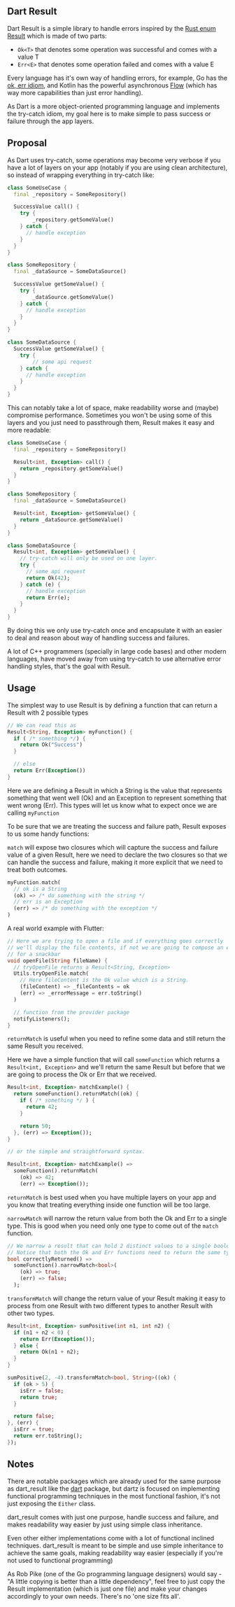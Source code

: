## Dart Result
Dart Result is a simple library to handle errors inspired by the [Rust enum Result](https://doc.rust-lang.org/std/result/) which is made of two parts:
- `Ok<T>` that denotes some operation was successful and comes with a value T
- `Err<E>` that denotes some operation failed and comes with a value E

Every language has it's own way of handling errors, for example, Go has the [ok, err idiom](https://go.dev/blog/error-handling-and-go), and Kotlin has the powerful asynchronous [Flow](https://kotlinlang.org/docs/flow.html#transparent-catch) (which has way more capabilities than just error handling).

As Dart is a more object-oriented programming language and implements the try-catch idiom, my goal here is to make simple to pass success or failure through the app layers.

## Proposal
As Dart uses try-catch, some operations may become very verbose if you have a lot of layers on your app (notably if you are using clean architecture), so instead of wrapping everything in try-catch like:

```dart
class SomeUseCase {
  final _repository = SomeRepository()

  SuccessValue call() {
    try {
        _repository.getSomeValue()
    } catch {
      // handle exception
    }
  }
}

class SomeRepository {
  final _dataSource = SomeDataSource()

  SuccessValue getSomeValue() {
    try {
        _dataSource.getSomeValue()
    } catch {
      // handle exception
    }
  }
}

class SomeDataSource {
  SuccessValue getSomeValue() {
    try {
        // some api request
    } catch {
      // handle exception
    }
  }
}
```

This can notably take a lot of space, make readability worse and (maybe) compromise performance. Sometimes you won't be using some of this layers and you just need to passthrough them, Result makes it easy and more readable:

```dart
class SomeUseCase {
  final _repository = SomeRepository()

  Result<int, Exception> call() {
    return _repository.getSomeValue()
  }
}

class SomeRepository {
  final _dataSource = SomeDataSource()

  Result<int, Exception> getSomeValue() {
    return _dataSource.getSomeValue()
  }
}

class SomeDataSource {
  Result<int, Exception> getSomeValue() {
    // try-catch will only be used on one layer.
    try {
      // some api request
      return Ok(42);
    } catch (e) {
      // handle exception
      return Err(e);
    }
  }
}
```

By doing this we only use try-catch once and encapsulate it with an easier to deal and reason about way of handling success and failures. 

A lot of C++ programmers (specially in large code bases) and other modern languages, have moved away from using try-catch to use alternative error handling styles, that's the goal with Result.

## Usage
The simplest way to use Result is by defining a function that can return a Result with 2 possible types

```dart
// We can read this as
Result<String, Exception> myFunction() {
  if ( /* something */) {
    return Ok("Success")
  }

  // else
  return Err(Exception())
}
```
Here we are defining a Result in which a String is the value that represents something that went well (Ok) and an Exception to represent something that went wrong (Err).
This types will let us know what to expect once we are calling `myFunction`

To be sure that we are treating the success and failure path, Result exposes to us some handy functions:

`match` will expose two closures which will capture the success and failure value of a given Result, here we need to declare the two closures so that we can handle the success and failure, making it more explicit that we need to treat both outcomes.

```dart
myFunction.match(
  // ok is a String
  (ok) => /* do something with the string */
  // err is an Exception
  (err) => /* do something with the exception */
)
```
A real world example with Flutter:

```dart
// Here we are trying to open a file and if everything goes correctly 
// we'll display the file contents, if not we are going to compose an error message
// for a snackbar
void openFile(String fileName) {
  // tryOpenFile returns a Result<String, Exception>
  Utils.tryOpenFile.match(
    // Here fileContent is the Ok value which is a String.
    (fileContent) => _fileContents = ok
    (err) => _errorMessage = err.toString()
  )

  // function from the provider package
  notifyListeners();
}
```

`returnMatch` is useful when you need to refine some data and still return the same Result you received.

Here we have a simple function that will call `someFunction` which returns a `Result<int, Exception>` and we'll return the same Result but before that we are going to process the Ok or Err that we received.
```dart
Result<int, Exception> matchExample() {
  return someFunction().returnMatch((ok) {
    if ( /* something */ ) {
      return 42;
    }

    return 50;
  }, (err) => Exception());
}

// or the simple and straightforward syntax.

Result<int, Exception> matchExample() =>
  someFunction().returnMatch(
    (ok) => 42;
    (err) => Exception());
```

`returnMatch` is best used when you have multiple layers on your app and you know that treating everything inside one function will be too large.


`narrowMatch` will narrow the return value from both the Ok and Err to a single type. This is good when you need only one type to come out of the `match` function.

```dart
// We narrow a result that can hold 2 distinct values to a single boolean.
// Notice that both the Ok and Err functions need to return the same type.
bool correctlyReturned() =>
  someFunction().narrowMatch<bool>(
    (ok) => true;
    (err) => false;
  );
```

`transformMatch` will change the return value of your Result making it easy to process from one Result with two different types to another Result with other two types.

```dart
Result<int, Exception> sumPositive(int n1, int n2) {
  if (n1 + n2 < 0) {
    return Err(Exception());
  } else {
    return Ok(n1 + n2);
  }
}

sumPositive(2, -4).transformMatch<bool, String>((ok) {
  if (ok > 5) {
    isErr = false;
    return true;
  }

  return false;
}, (err) {
  isErr = true;
  return err.toString();
});
```

## Notes
There are notable packages which are already used for the same purpose as dart_result like the [dart](https://pub.dev/packages/dartz) package, but dartz is focused on implementing functional programming techniques in the most functional fashion, it's not just exposing the `Either` class. 

dart_result comes with just one purpose, handle success and failure, and makes readability way easier by just using simple class inheritance. 

Even other either implementations come with a lot of functional inclined techniques. dart_result is meant to be simple and use simple inheritance to achieve the same goals, making readability way easier (especially if you're not used to functional programming)

As Rob Pike (one of the Go programming language designers) would say - "A little copying is better than a little dependency", feel free to just copy the Result implementation (which is just one file) and make your changes accordingly to your own needs. There's no 'one size fits all'.

